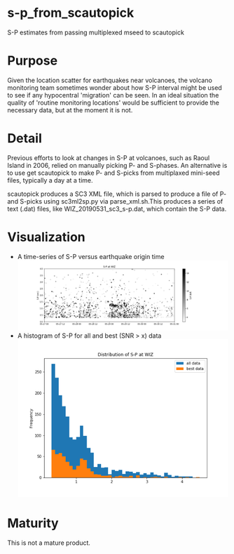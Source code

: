 # s-p_from_scautopick
S-P estimates from passing multiplexed mseed to scautopick

# Purpose
Given the location scatter for earthquakes near volcanoes, the volcano monitoring team sometimes wonder about how S-P interval might be used to see if any hypocentral 'migration' can be seen. In an ideal situation the quality of 'routine monitoring locations' would be sufficient to provide the necessary data, but at the moment it is not.

# Detail
Previous efforts to look at changes in S-P at volcanoes, such as Raoul Island in 2006, relied on manually picking P- and S-phases.  An alternative is to use get scautopick to make P- and S-picks from multiplaxed mini-seed files, typically a day at a time.

scautopick produces a SC3 XML file, which is parsed to produce a file of P- and S-picks using sc3ml2sp.py via 
parse_xml.sh.This produces a series of text (.dat) files, like WIZ_20190531_sc3_s-p.dat, which contain the S-P data.

# Visualization
- A time-series of S-P versus earthquake origin time
![GitHub Logo](/readme_images/WIZ_S-P_time-series.png)
- A histogram of S-P for all and best (SNR > x) data
![GitHub Logo](/readme_images/WIZ_S-P_histogram.png)

# Maturity
This is not a mature product.
